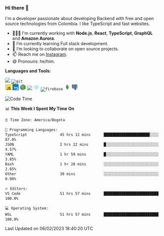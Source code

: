 ### Hi there 👋

I'm a developer passionate about developing Backend with free and open source technologies from Colombia. I like TypeScript and fast websites.

- 👨🏽‍💻 I'm currently working with **Node.js**, **React**, **TypeScript**, **GraphQL** and **Amazon Aurora**.
- 🌱 I’m currently learning Full stack development.
- 🚀 I’m looking to collaborate on open source projects.
- 📫   Reach me on [Instagram](https://instagram.com/nexckycort).
- 😄  Pronouns: he/him.

**Languages and Tools:**  

<code><img height="20"  src="https://upload.wikimedia.org/wikipedia/commons/2/2d/Visual_Studio_Code_1.18_icon.svg"></code>
<code><img src="https://www.vectorlogo.zone/logos/git-scm/git-scm-icon.svg" alt="git" height="20"/> </code>
<code><img height="20" src="https://raw.githubusercontent.com/github/explore/80688e429a7d4ef2fca1e82350fe8e3517d3494d/topics/javascript/javascript.png"></code>
<code><img height="20" src="https://raw.githubusercontent.com/github/explore/80688e429a7d4ef2fca1e82350fe8e3517d3494d/topics/typescript/typescript.png"></code>
<code><img height="20" src="https://raw.githubusercontent.com/github/explore/80688e429a7d4ef2fca1e82350fe8e3517d3494d/topics/nodejs/nodejs.png"></code>
<code><img height="20" src="https://deno.land/logo.svg"></code>
<code><img height="20" src="https://raw.githubusercontent.com/github/explore/80688e429a7d4ef2fca1e82350fe8e3517d3494d/topics/react/react.png"></code>
<code><img src="https://www.vectorlogo.zone/logos/firebase/firebase-icon.svg" alt="firebase"  height="20"/></code>
<code><img src="https://raw.githubusercontent.com/devicons/devicon/master/icons/mongodb/mongodb-original.svg"  height="20"/></code>
<code><img src="https://raw.githubusercontent.com/devicons/devicon/master/icons/postgresql/postgresql-original.svg" height="20"/></code>

<!--START_SECTION:waka-->
![Code Time](http://img.shields.io/badge/Code%20Time-2%2C840%20hrs%2040%20mins-blue)

📊 **This Week I Spent My Time On** 

```text
⌚︎ Time Zone: America/Bogota

💬 Programming Languages: 
TypeScript               45 hrs 12 mins      █████████████████████░░░░   87.0% 
JSON                     2 hrs 22 mins       █░░░░░░░░░░░░░░░░░░░░░░░░   4.57% 
YAML                     1 hr 59 mins        █░░░░░░░░░░░░░░░░░░░░░░░░   3.85% 
Bash                     1 hr 28 mins        ░░░░░░░░░░░░░░░░░░░░░░░░░   2.85% 
Other                    30 mins             ░░░░░░░░░░░░░░░░░░░░░░░░░   0.98%

🔥 Editors: 
VS Code                  51 hrs 57 mins      █████████████████████████   100.0%

💻 Operating System: 
WSL                      51 hrs 57 mins      █████████████████████████   100.0%

```


 Last Updated on 06/02/2023 18:40:20 UTC
<!--END_SECTION:waka-->
